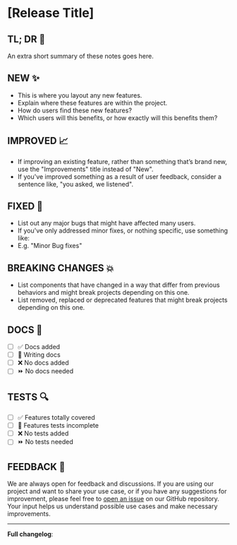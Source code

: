 # [Release Title]

## TL; DR 🎯

An extra short summary of these notes goes here.

## NEW ✨

- This is where you layout any new features.
- Explain where these features are within the project.
- How do users find these new features?
- Which users will this benefits, or how exactly will this benefits them?

## IMPROVED 📈

- If improving an existing feature, rather than something that’s brand new, use the "Improvements" title instead of "New".
- If you've improved something as a result of user feedback, consider a sentence like, "you asked, we listened".

## FIXED 🐛

- List out any major bugs that might have affected many users.
- If you've only addressed minor fixes, or nothing specific, use something like:
- E.g. "Minor Bug fixes"

## BREAKING CHANGES 💥

- List components that have changed in a way that differ from previous behaviors and might break projects depending on this one.
- List removed, replaced or deprecated features that might break projects depending on this one.

## DOCS 📜

- [ ] ✅ Docs added
- [ ] 🚧 Writing docs
- [ ] ❌ No docs added
- [ ] ⏩ No docs needed

## TESTS 🔍

- [ ] ✅ Features totally covered
- [ ] 🚧 Features tests incomplete
- [ ] ❌ No tests added
- [ ] ⏩ No tests needed

## FEEDBACK 📃

We are always open for feedback and discussions. If you are using our project and want to share your use case, or if you have any suggestions for improvement, please feel free to [open an issue](https://github.com/MorganKryze/.dotfiles/issues) on our GitHub repository. Your input helps us understand possible use cases and make necessary improvements.

---

**Full changelog**:
